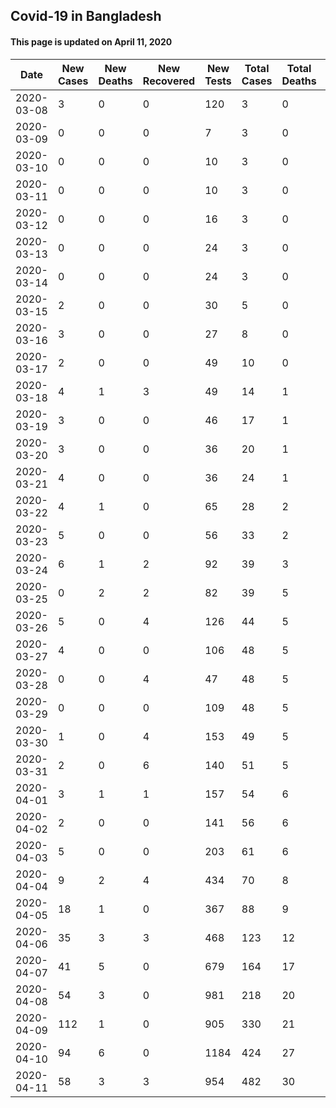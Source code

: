 ## Covid-19 in Bangladesh

#### This page is updated on **April 11, 2020**

| Date       | New Cases | New Deaths | New Recovered | New Tests | Total Cases | Total Deaths | Total Recovered | Total Active | Total Tests | Death/Cases (%) | Death/Recovered | Cases/Tests(%) | Cases/1M Pop. | Deaths/1M Pop. |
|------------|-----------|------------|---------------|-----------|-------------|--------------|-----------------|--------------|-------------|-----------------|-----------------|----------------|---------------|----------------|
| 2020-03-08 | 3         | 0          | 0             | 120       | 3           | 0            | 0               | 3            | 120         | 0.000           | 0.000           | 2.500          | 0.017         | 0.000          |
| 2020-03-09 | 0         | 0          | 0             | 7         | 3           | 0            | 0               | 3            | 127         | 0.000           | 0.000           | 2.362          | 0.017         | 0.000          |
| 2020-03-10 | 0         | 0          | 0             | 10        | 3           | 0            | 0               | 3            | 137         | 0.000           | 0.000           | 2.190          | 0.017         | 0.000          |
| 2020-03-11 | 0         | 0          | 0             | 10        | 3           | 0            | 0               | 3            | 147         | 0.000           | 0.000           | 2.041          | 0.017         | 0.000          |
| 2020-03-12 | 0         | 0          | 0             | 16        | 3           | 0            | 0               | 3            | 163         | 0.000           | 0.000           | 1.840          | 0.017         | 0.000          |
| 2020-03-13 | 0         | 0          | 0             | 24        | 3           | 0            | 0               | 3            | 187         | 0.000           | 0.000           | 1.604          | 0.017         | 0.000          |
| 2020-03-14 | 0         | 0          | 0             | 24        | 3           | 0            | 0               | 3            | 211         | 0.000           | 0.000           | 1.422          | 0.017         | 0.000          |
| 2020-03-15 | 2         | 0          | 0             | 30        | 5           | 0            | 0               | 5            | 241         | 0.000           | 0.000           | 2.075          | 0.028         | 0.000          |
| 2020-03-16 | 3         | 0          | 0             | 27        | 8           | 0            | 0               | 8            | 268         | 0.000           | 0.000           | 2.985          | 0.044         | 0.000          |
| 2020-03-17 | 2         | 0          | 0             | 49        | 10          | 0            | 0               | 10           | 317         | 0.000           | 0.000           | 3.155          | 0.056         | 0.000          |
| 2020-03-18 | 4         | 1          | 3             | 49        | 14          | 1            | 3               | 10           | 366         | 7.143           | 0.333           | 3.825          | 0.078         | 0.006          |
| 2020-03-19 | 3         | 0          | 0             | 46        | 17          | 1            | 3               | 13           | 412         | 5.882           | 0.333           | 4.126          | 0.094         | 0.006          |
| 2020-03-20 | 3         | 0          | 0             | 36        | 20          | 1            | 3               | 16           | 448         | 5.000           | 0.333           | 4.464          | 0.111         | 0.006          |
| 2020-03-21 | 4         | 0          | 0             | 36        | 24          | 1            | 3               | 20           | 484         | 4.167           | 0.333           | 4.959          | 0.133         | 0.006          |
| 2020-03-22 | 4         | 1          | 0             | 65        | 28          | 2            | 3               | 23           | 549         | 7.143           | 0.667           | 5.100          | 0.156         | 0.011          |
| 2020-03-23 | 5         | 0          | 0             | 56        | 33          | 2            | 3               | 28           | 605         | 6.061           | 0.667           | 5.455          | 0.183         | 0.011          |
| 2020-03-24 | 6         | 1          | 2             | 92        | 39          | 3            | 5               | 31           | 697         | 7.692           | 0.600           | 5.595          | 0.217         | 0.017          |
| 2020-03-25 | 0         | 2          | 2             | 82        | 39          | 5            | 7               | 27           | 779         | 12.821          | 0.714           | 5.006          | 0.217         | 0.028          |
| 2020-03-26 | 5         | 0          | 4             | 126       | 44          | 5            | 11              | 28           | 905         | 11.364          | 0.455           | 4.862          | 0.244         | 0.028          |
| 2020-03-27 | 4         | 0          | 0             | 106       | 48          | 5            | 11              | 32           | 1011        | 10.417          | 0.455           | 4.748          | 0.267         | 0.028          |
| 2020-03-28 | 0         | 0          | 4             | 47        | 48          | 5            | 15              | 28           | 1058        | 10.417          | 0.333           | 4.537          | 0.267         | 0.028          |
| 2020-03-29 | 0         | 0          | 0             | 109       | 48          | 5            | 15              | 28           | 1167        | 10.417          | 0.333           | 4.113          | 0.267         | 0.028          |
| 2020-03-30 | 1         | 0          | 4             | 153       | 49          | 5            | 19              | 25           | 1320        | 10.204          | 0.263           | 3.712          | 0.272         | 0.028          |
| 2020-03-31 | 2         | 0          | 6             | 140       | 51          | 5            | 25              | 21           | 1460        | 9.804           | 0.200           | 3.493          | 0.283         | 0.028          |
| 2020-04-01 | 3         | 1          | 1             | 157       | 54          | 6            | 26              | 22           | 1617        | 11.111          | 0.231           | 3.340          | 0.300         | 0.033          |
| 2020-04-02 | 2         | 0          | 0             | 141       | 56          | 6            | 26              | 24           | 1758        | 10.714          | 0.231           | 3.185          | 0.311         | 0.033          |
| 2020-04-03 | 5         | 0          | 0             | 203       | 61          | 6            | 26              | 29           | 1961        | 9.836           | 0.231           | 3.111          | 0.339         | 0.033          |
| 2020-04-04 | 9         | 2          | 4             | 434       | 70          | 8            | 30              | 32           | 2395        | 11.429          | 0.267           | 2.923          | 0.389         | 0.044          |
| 2020-04-05 | 18        | 1          | 0             | 367       | 88          | 9            | 30              | 49           | 2762        | 10.227          | 0.300           | 3.186          | 0.489         | 0.050          |
| 2020-04-06 | 35        | 3          | 3             | 468       | 123         | 12           | 33              | 78           | 3230        | 9.756           | 0.364           | 3.808          | 0.683         | 0.067          |
| 2020-04-07 | 41        | 5          | 0             | 679       | 164         | 17           | 33              | 114          | 3909        | 10.366          | 0.515           | 4.195          | 0.911         | 0.094          |
| 2020-04-08 | 54        | 3          | 0             | 981       | 218         | 20           | 33              | 165          | 4890        | 9.174           | 0.606           | 4.458          | 1.211         | 0.111          |
| 2020-04-09 | 112       | 1          | 0             | 905       | 330         | 21           | 33              | 276          | 5795        | 6.364           | 0.636           | 5.695          | 1.833         | 0.117          |
| 2020-04-10 | 94        | 6          | 0             | 1184      | 424         | 27           | 33              | 364          | 6979        | 6.368           | 0.818           | 6.075          | 2.356         | 0.150          |
| 2020-04-11 | 58        | 3          | 3             | 954       | 482         | 30           | 36              | 416          | 7933        | 6.224           | 0.833           | 6.076          | 2.678         | 0.167          |
